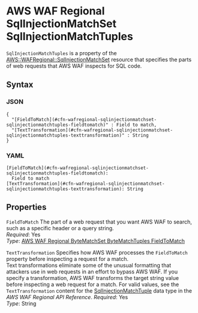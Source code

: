 # AWS WAF Regional SqlInjectionMatchSet SqlInjectionMatchTuples<a name="aws-properties-wafregional-sqlinjectionmatchset-sqlinjectionmatchtuples"></a>

`SqlInjectionMatchTuples` is a property of the [AWS::WAFRegional::SqlInjectionMatchSet](aws-resource-wafregional-sqlinjectionmatchset.md) resource that specifies the parts of web requests that AWS WAF inspects for SQL code\.

## Syntax<a name="w4ab1c21c10d213c29c19b5"></a>

### JSON<a name="aws-properties-wafregional-sqlinjectionmatchset-sqlinjectionmatchtuples-syntax.json"></a>

```
{
  "[FieldToMatch](#cfn-wafregional-sqlinjectionmatchset-sqlinjectionmatchtuples-fieldtomatch)" : Field to match,
  "[TextTransformation](#cfn-wafregional-sqlinjectionmatchset-sqlinjectionmatchtuples-texttransformation)" : String
}
```

### YAML<a name="aws-properties-wafregional-sqlinjectionmatchset-sqlinjectionmatchtuples-syntax.yaml"></a>

```
[FieldToMatch](#cfn-wafregional-sqlinjectionmatchset-sqlinjectionmatchtuples-fieldtomatch):
  Field to match
[TextTransformation](#cfn-wafregional-sqlinjectionmatchset-sqlinjectionmatchtuples-texttransformation): String
```

## Properties<a name="w4ab1c21c10d213c29c19b7"></a>

`FieldToMatch`  <a name="cfn-wafregional-sqlinjectionmatchset-sqlinjectionmatchtuples-fieldtomatch"></a>
The part of a web request that you want AWS WAF to search, such as a specific header or a query string\.  
*Required*: Yes  
*Type*: [AWS WAF Regional ByteMatchSet ByteMatchTuples FieldToMatch](aws-properties-wafregional-bytematchset-bytematchtuples-fieldtomatch.md)

`TextTransformation`  <a name="cfn-wafregional-sqlinjectionmatchset-sqlinjectionmatchtuples-texttransformation"></a>
Specifies how AWS WAF processes the `FieldToMatch` property before inspecting a request for a match\.  
Text transformations eliminate some of the unusual formatting that attackers use in web requests in an effort to bypass AWS WAF\. If you specify a transformation, AWS WAF transforms the target string value before inspecting a web request for a match\. For valid values, see the `TextTransformation` content for the [SqlInjectionMatchTuple](https://docs.aws.amazon.com/waf/latest/APIReference/API_regional_SqlInjectionMatchTuple.html) data type in the *AWS WAF Regional API Reference*\.
*Required*: Yes  
*Type*: String